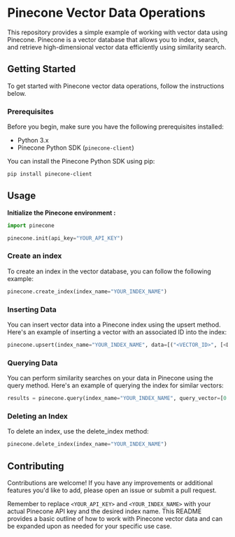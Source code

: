 # Pinecone Vector Data Operations

This repository provides a simple example of working with vector data using Pinecone. Pinecone is a vector database that allows you to index, search, and retrieve high-dimensional vector data efficiently using similarity search.

## Getting Started

To get started with Pinecone vector data operations, follow the instructions below.

### Prerequisites

Before you begin, make sure you have the following prerequisites installed:

- Python 3.x
- Pinecone Python SDK (`pinecone-client`)

You can install the Pinecone Python SDK using pip:

```bash
pip install pinecone-client
```
## Usage

__Initialize the Pinecone environment :__
```python
import pinecone

pinecone.init(api_key="YOUR_API_KEY")
```

### Create an index
To create an index in the vector database, you can follow the following example:
```python
pinecone.create_index(index_name="YOUR_INDEX_NAME")
```

### Inserting Data
You can insert vector data into a Pinecone index using the upsert method. Here's an example of inserting a vector with an associated ID into the index:
```python
pinecone.upsert(index_name="YOUR_INDEX_NAME", data=[("<VECTOR_ID>", [<DATA_ARRAY>])])
```
### Querying Data
You can perform similarity searches on your data in Pinecone using the query method. Here's an example of querying the index for similar vectors:
```python
results = pinecone.query(index_name="YOUR_INDEX_NAME", query_vector=[0.1, 0.2, 0.3], top_k=5)
```

### Deleting an Index
To delete an index, use the delete_index method:
```python
pinecone.delete_index(index_name="YOUR_INDEX_NAME")
```
## Contributing
Contributions are welcome! If you have any improvements or additional features you'd like to add, please open an issue or submit a pull request.


Remember to replace `<YOUR_API_KEY>` and `<YOUR_INDEX_NAME>` with your actual Pinecone API key and the desired index name. This README provides a basic outline of how to work with Pinecone vector data and can be expanded upon as needed for your specific use case.
